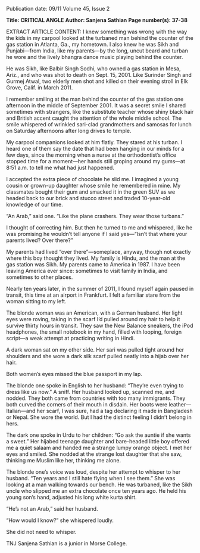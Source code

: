 Publication date: 09/11
Volume 45, Issue 2

**Title: CRITICAL ANGLE**
**Author: Sanjena Sathian**
**Page number(s): 37-38**

EXTRACT ARTICLE CONTENT:
I knew something was wrong with the way the kids in my carpool looked at the turbaned man behind the counter of the gas station in Atlanta, Ga., my hometown. I also knew he was Sikh and Punjabi—from India, like my parents—by the long, uncut beard and turban he wore and the lively bhangra dance music playing behind the counter. 

He was Sikh, like Balbir Singh Sodhi, who owned a gas station in Mesa, Ariz., and who was shot to death on Sept. 15, 2001. Like Surinder Singh and Gurmej Atwal, two elderly men shot and killed on their evening stroll in Elk Grove, Calif. in March 2011.

I remember smiling at the man behind the counter of the gas station one afternoon in the middle of September 2001. It was a secret smile I shared sometimes with strangers, like the substitute teacher whose shiny black hair and British accent caught the attention of the whole middle school. The smile whispered of wrinkled sari-clad grandmothers and samosas for lunch on Saturday afternoons after long drives to temple. 

My carpool companions looked at him flatly. They stared at his turban. I heard one of them say the date that had been hanging in our minds for a few days, since the morning when a nurse at the orthodontist’s office stopped time for a moment—her hands still groping around my gums—at 8:51 a.m. to tell me what had just happened. 

I accepted the extra piece of chocolate he slid me. I imagined a young cousin or grown-up daughter whose smile he remembered in mine. My classmates bought their gum and smacked it in the green SUV as we headed back to our brick and stucco street and traded 10-year-old knowledge of our time. 

“An Arab,” said one. “Like the plane crashers. They wear those turbans.” 

I thought of correcting him. But then he turned to me and whispered, like he was promising he wouldn’t tell anyone if I said yes—“Isn’t that where your parents lived? Over there?” 

My parents had lived “over there”—someplace, anyway, though not exactly where this boy thought they lived. My family is Hindu, and the man at the gas station was Sikh. My parents came to America in 1987. I have been leaving America ever since: sometimes to visit family in India, and sometimes to other places.

Nearly ten years later, in the summer of 2011, I found myself again paused in transit, this time at an airport in Frankfurt. I felt a familiar stare from the woman sitting to my left.


The blonde woman was an American, with a German husband. Her light eyes were roving, taking in the scarf I’d pulled around my hair to help it survive thirty hours in transit. They saw the New Balance sneakers, the iPod headphones, the small notebook in my hand, filled with looping, foreign script—a weak attempt at practicing writing in Hindi.

A dark woman sat on my other side. Her sari was pulled tight around her shoulders and she wore a dark silk scarf pulled neatly into a hijab over her hair.

Both women’s eyes missed the blue passport in my lap.

The blonde one spoke in English to her husband: “They’re even trying to dress like us now.” A sniff. Her husband looked up, scanned me, and nodded. They both came from countries with too many immigrants. They both curved the corners of their mouth in disdain. Her boots were leather—Italian—and her scarf, I was sure, had a tag declaring it made in Bangladesh or Nepal. She wore the world. But I had the distinct feeling I didn’t belong in hers.

The dark one spoke in Urdu to her children: “Go ask the auntie if she wants a sweet.” Her hijabed teenage daughter and bare-headed little boy offered me a quiet salaam and handed me a strange lumpy orange object. I met her eyes and smiled. She nodded at the strange lost daughter that she saw, thinking me Muslim like her, thinking me alone.

The blonde one’s voice was loud, despite her attempt to whisper to her husband. “Ten years and I still hate flying when I see them.” She was looking at a man walking towards our bench. He was turbaned, like the Sikh uncle who slipped me an extra chocolate once ten years ago. He held his young son’s hand, adjusted his long white kurta shirt. 

“He’s not an Arab,” said her husband. 

“How would I know?” she whispered loudly.

She did not need to whisper.



TNJ
Sanjena Sathian is a junior in Morse College.